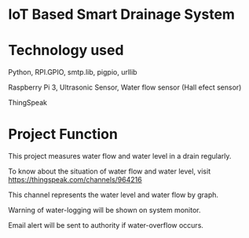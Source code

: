 # IoT Based Smart Drainage System

# Technology used
Python, RPI.GPIO, smtp.lib, pigpio, urllib 

Raspberry Pi 3, Ultrasonic Sensor, Water flow sensor (Hall efect sensor) 

ThingSpeak

# Project Function
This project measures water flow and water level in a drain regularly.

To know about the situation of water flow and water level, visit https://thingspeak.com/channels/964216

This channel represents the water level and water flow by graph.

Warning of water-logging will be shown on system monitor.

Email alert will be sent to authority if water-overflow occurs.

